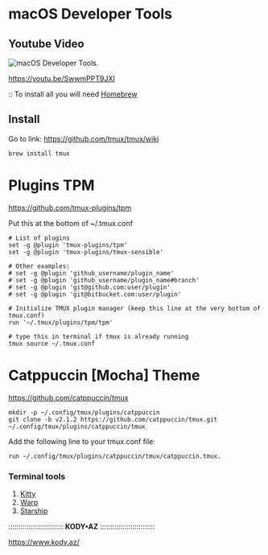 # macOS Developer Tools

## Youtube Video
![macOS Developer Tools.](https://i4.ytimg.com/vi/SwwmPPT9JXI/mqdefault.jpg "tmux macOS | terminal in terminal")

https://youtu.be/SwwmPPT9JXI

:: To install all you will need [Homebrew](https://brew.sh/)

## Install

Go to link:
https://github.com/tmux/tmux/wiki

```
brew install tmux
```

# Plugins TPM
https://github.com/tmux-plugins/tpm

Put this at the bottom of ~/.tmux.conf
```
# List of plugins
set -g @plugin 'tmux-plugins/tpm'
set -g @plugin 'tmux-plugins/tmux-sensible'

# Other examples:
# set -g @plugin 'github_username/plugin_name'
# set -g @plugin 'github_username/plugin_name#branch'
# set -g @plugin 'git@github.com:user/plugin'
# set -g @plugin 'git@bitbucket.com:user/plugin'

# Initialize TMUX plugin manager (keep this line at the very bottom of tmux.conf)
run '~/.tmux/plugins/tpm/tpm'
```

```
# type this in terminal if tmux is already running
tmux source ~/.tmux.conf
```


# Catppuccin [Mocha] Theme
https://github.com/catppuccin/tmux

```
mkdir -p ~/.config/tmux/plugins/catppuccin
git clone -b v2.1.2 https://github.com/catppuccin/tmux.git ~/.config/tmux/plugins/catppuccin/tmux
```
Add the following line to your tmux.conf file: 
```
run ~/.config/tmux/plugins/catppuccin/tmux/catppuccin.tmux.
```


### Terminal tools

1. [Kitty](https://sw.kovidgoyal.net/kitty/)
2. [Warp](https://www.warp.dev/)
3. [Starship](https://starship.rs/)


:::::::::::::::::::::::::::
**KODY•AZ**
:::::::::::::::::::::::::::

https://www.kody.az/



